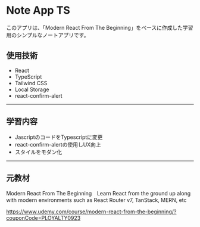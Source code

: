 # Note App TS

このアプリは、「Modern React From The Beginning」をベースに作成した学習用のシンプルなノートアプリです。

## 使用技術

- React
- TypeScript
- Tailwind CSS 
- Local Storage
- react-confirm-alert

---
  
## 学習内容

- JascriptのコードをTypescriptに変更
- react-confirm-alertの使用しUX向上
- スタイルをモダン化

---

## 元教材

Modern React From The Beginning　Learn React from the ground up along with modern environments such as React Router v7, TanStack, MERN, etc

https://www.udemy.com/course/modern-react-from-the-beginning/?couponCode=PLOYALTY0923
